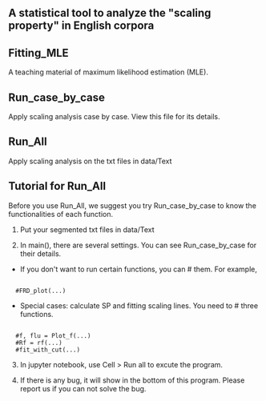 A statistical tool to analyze the "scaling property" in English corpora
---------
## Fitting_MLE
A teaching material of maximum likelihood estimation (MLE).

## Run_case_by_case
Apply scaling analysis case by case. View this file for its details.

## Run_All
Apply scaling analysis on the txt files in data/Text

Tutorial for Run_All
------
Before you use Run_All, we suggest you try Run_case_by_case to know the functionalities of each function.

1. Put your segmented txt files in data/Text

2. In main(), there are several settings. You can see Run_case_by_case for their details.
* If you don't want to run certain functions, you can # them. For example, 
<pre><code>
  #FRD_plot(...)
</code></pre>
  
* Special cases: calculate SP and fitting scaling lines. You need to # three functions.
<pre><code>
  #f, flu = Plot_f(...)
  #Rf = rf(...)
  #fit_with_cut(...)
</code></pre>

3. In jupyter notebook, use Cell > Run all to excute the program.

4. If there is any bug, it will show in the bottom of this program. Please report us if you can not solve the bug.
